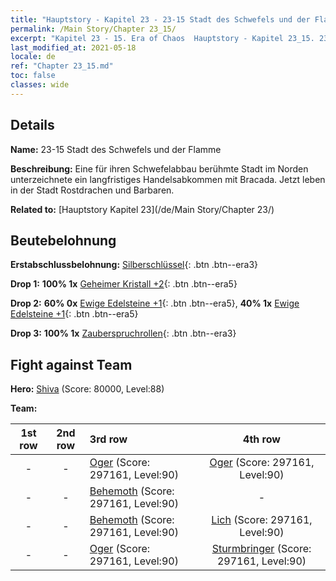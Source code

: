 ```yaml
---
title: "Hauptstory - Kapitel 23 - 23-15 Stadt des Schwefels und der Flamme"
permalink: /Main Story/Chapter 23_15/
excerpt: "Kapitel 23 - 15. Era of Chaos  Hauptstory - Kapitel 23_15. 23-15 Stadt des Schwefels und der Flamme"
last_modified_at: 2021-05-18
locale: de
ref: "Chapter 23_15.md"
toc: false
classes: wide
---
```


## Details

 **Name:** 23-15 Stadt des Schwefels und der Flamme

 **Beschreibung:** Eine für ihren Schwefelabbau berühmte Stadt im Norden unterzeichnete ein langfristiges Handelsabkommen mit Bracada. Jetzt leben in der Stadt Rostdrachen und Barbaren.

 **Related to:** [Hauptstory Kapitel 23](/de/Main Story/Chapter 23/)

## Beutebelohnung

 **Erstabschlussbelohnung:** [Silberschlüssel](/ItemsDE/con_693/){: .btn .btn--era3}

 **Drop 1:** **100% 1x** [Geheimer Kristall +2](/ItemsDE/mat_80/){: .btn .btn--era5}

 **Drop 2:** **60% 0x** [Ewige Edelsteine +1](/ItemsDE/mat_72/){: .btn .btn--era5}, **40% 1x** [Ewige Edelsteine +1](/ItemsDE/mat_72/){: .btn .btn--era5}

 **Drop 3:** **100% 1x** [Zauberspruchrollen](/ItemsDE/con_694/){: .btn .btn--era3}


## Fight against Team
 **Hero:** [Shiva](/de/heroes/Shiva/) (Score: 80000, Level:88)

 **Team:**


  | 1st row | 2nd row | 3rd row | 4th row |
  |:----:|:----:|:----|:----:|
  | - | - | [Oger](/de/units/Ogre/) (Score: 297161, Level:90)  | [Oger](/de/units/Ogre/) (Score: 297161, Level:90)  |
  | - | - | [Behemoth](/de/units/Behemoth/) (Score: 297161, Level:90)  | - |
  | - | - | [Behemoth](/de/units/Behemoth/) (Score: 297161, Level:90)  | [Lich](/de/units/Lich/) (Score: 297161, Level:90)  |
  | - | - | [Oger](/de/units/Ogre/) (Score: 297161, Level:90)  | [Sturmbringer](/de/units/Stormbringer/) (Score: 297161, Level:90)  |



